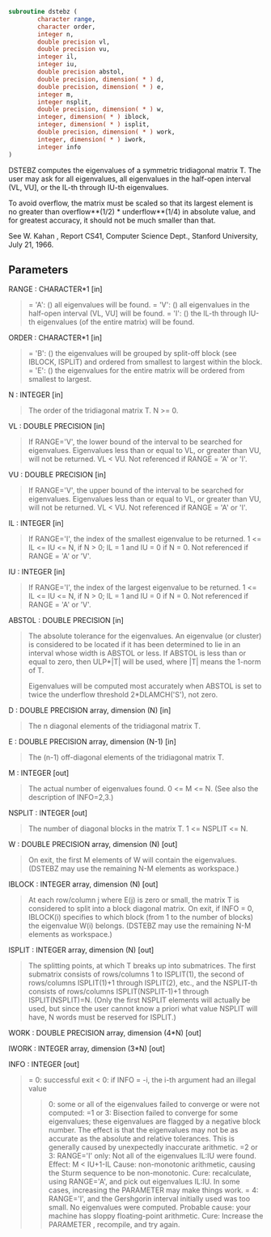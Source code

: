 ```fortran
subroutine dstebz (
        character range,
        character order,
        integer n,
        double precision vl,
        double precision vu,
        integer il,
        integer iu,
        double precision abstol,
        double precision, dimension( * ) d,
        double precision, dimension( * ) e,
        integer m,
        integer nsplit,
        double precision, dimension( * ) w,
        integer, dimension( * ) iblock,
        integer, dimension( * ) isplit,
        double precision, dimension( * ) work,
        integer, dimension( * ) iwork,
        integer info
)
```

DSTEBZ computes the eigenvalues of a symmetric tridiagonal
matrix T.  The user may ask for all eigenvalues, all eigenvalues
in the half-open interval (VL, VU], or the IL-th through IU-th
eigenvalues.

To avoid overflow, the matrix must be scaled so that its
largest element is no greater than overflow\*\*(1/2) \* underflow\*\*(1/4) in absolute value, and for greatest
accuracy, it should not be much smaller than that.

See W. Kahan , Report CS41, Computer Science Dept., Stanford
University, July 21, 1966.

## Parameters
RANGE : CHARACTER\*1 [in]
> = 'A': ()   all eigenvalues will be found.
> = 'V': () all eigenvalues in the half-open interval
> (VL, VU] will be found.
> = 'I': () the IL-th through IU-th eigenvalues (of the
> entire matrix) will be found.

ORDER : CHARACTER\*1 [in]
> = 'B': () the eigenvalues will be grouped by
> split-off block (see IBLOCK, ISPLIT) and
> ordered from smallest to largest within
> the block.
> = 'E': ()
> the eigenvalues for the entire matrix
> will be ordered from smallest to
> largest.

N : INTEGER [in]
> The order of the tridiagonal matrix T.  N >= 0.

VL : DOUBLE PRECISION [in]
> 
> If RANGE='V', the lower bound of the interval to
> be searched for eigenvalues.  Eigenvalues less than or equal
> to VL, or greater than VU, will not be returned.  VL < VU.
> Not referenced if RANGE = 'A' or 'I'.

VU : DOUBLE PRECISION [in]
> 
> If RANGE='V', the upper bound of the interval to
> be searched for eigenvalues.  Eigenvalues less than or equal
> to VL, or greater than VU, will not be returned.  VL < VU.
> Not referenced if RANGE = 'A' or 'I'.

IL : INTEGER [in]
> 
> If RANGE='I', the index of the
> smallest eigenvalue to be returned.
> 1 <= IL <= IU <= N, if N > 0; IL = 1 and IU = 0 if N = 0.
> Not referenced if RANGE = 'A' or 'V'.

IU : INTEGER [in]
> 
> If RANGE='I', the index of the
> largest eigenvalue to be returned.
> 1 <= IL <= IU <= N, if N > 0; IL = 1 and IU = 0 if N = 0.
> Not referenced if RANGE = 'A' or 'V'.

ABSTOL : DOUBLE PRECISION [in]
> The absolute tolerance for the eigenvalues.  An eigenvalue
> (or cluster) is considered to be located if it has been
> determined to lie in an interval whose width is ABSTOL or
> less.  If ABSTOL is less than or equal to zero, then ULP\*|T|
> will be used, where |T| means the 1-norm of T.
> 
> Eigenvalues will be computed most accurately when ABSTOL is
> set to twice the underflow threshold 2\*DLAMCH('S'), not zero.

D : DOUBLE PRECISION array, dimension (N) [in]
> The n diagonal elements of the tridiagonal matrix T.

E : DOUBLE PRECISION array, dimension (N-1) [in]
> The (n-1) off-diagonal elements of the tridiagonal matrix T.

M : INTEGER [out]
> The actual number of eigenvalues found. 0 <= M <= N.
> (See also the description of INFO=2,3.)

NSPLIT : INTEGER [out]
> The number of diagonal blocks in the matrix T.
> 1 <= NSPLIT <= N.

W : DOUBLE PRECISION array, dimension (N) [out]
> On exit, the first M elements of W will contain the
> eigenvalues.  (DSTEBZ may use the remaining N-M elements as
> workspace.)

IBLOCK : INTEGER array, dimension (N) [out]
> At each row/column j where E(j) is zero or small, the
> matrix T is considered to split into a block diagonal
> matrix.  On exit, if INFO = 0, IBLOCK(i) specifies to which
> block (from 1 to the number of blocks) the eigenvalue W(i)
> belongs.  (DSTEBZ may use the remaining N-M elements as
> workspace.)

ISPLIT : INTEGER array, dimension (N) [out]
> The splitting points, at which T breaks up into submatrices.
> The first submatrix consists of rows/columns 1 to ISPLIT(1),
> the second of rows/columns ISPLIT(1)+1 through ISPLIT(2),
> etc., and the NSPLIT-th consists of rows/columns
> ISPLIT(NSPLIT-1)+1 through ISPLIT(NSPLIT)=N.
> (Only the first NSPLIT elements will actually be used, but
> since the user cannot know a priori what value NSPLIT will
> have, N words must be reserved for ISPLIT.)

WORK : DOUBLE PRECISION array, dimension (4\*N) [out]

IWORK : INTEGER array, dimension (3\*N) [out]

INFO : INTEGER [out]
> = 0:  successful exit
> < 0:  if INFO = -i, the i-th argument had an illegal value
> > 0:  some or all of the eigenvalues failed to converge or
> were not computed:
> =1 or 3: Bisection failed to converge for some
> eigenvalues; these eigenvalues are flagged by a
> negative block number.  The effect is that the
> eigenvalues may not be as accurate as the
> absolute and relative tolerances.  This is
> generally caused by unexpectedly inaccurate
> arithmetic.
> =2 or 3: RANGE='I' only: Not all of the eigenvalues
> IL:IU were found.
> Effect: M < IU+1-IL
> Cause:  non-monotonic arithmetic, causing the
> Sturm sequence to be non-monotonic.
> Cure:   recalculate, using RANGE='A', and pick
> out eigenvalues IL:IU.  In some cases,
> increasing the PARAMETER  may
> make things work.
> = 4:    RANGE='I', and the Gershgorin interval
> initially used was too small.  No eigenvalues
> were computed.
> Probable cause: your machine has sloppy
> floating-point arithmetic.
> Cure: Increase the PARAMETER ,
> recompile, and try again.
